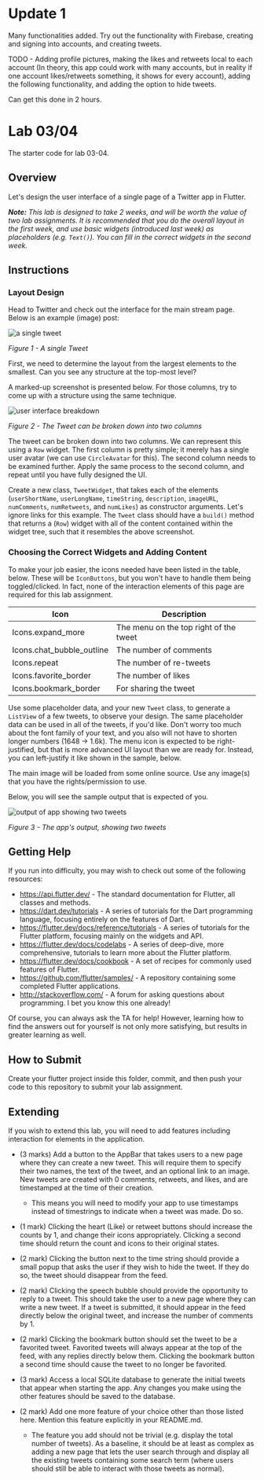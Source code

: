 # Update 1
Many functionalities added.
Try out the functionality with Firebase, creating and signing into accounts, and creating tweets.

TODO - Adding profile pictures, making the likes and retweets local to each account (In theory, this app could work with many accounts, but in reality if one account likes/retweets something, it shows for every account), adding the following functionality, and adding the option to hide tweets.

Can get this done in 2 hours.

# Lab 03/04
The starter code for lab 03-04.

## Overview
Let's design the user interface of a single page of a Twitter app in Flutter.

_**Note:** This lab is designed to take 2 weeks, and will be worth the value of two lab assignments.  It is recommended that you do the overall layout in the first week, and use basic widgets (introduced last week) as placeholders (e.g. `Text()`).  You can fill in the correct widgets in the second week._

## Instructions

### Layout Design
Head to Twitter and check out the interface for the main stream page.  Below is an example (image) post:

![a single tweet](images/single_tweet.png)

_Figure 1 - A single Tweet_

First, we need to determine the layout from the largest elements to the smallest.  Can you see any structure at the top-most level?

A marked-up screenshot is presented below.  For those columns, try to come up with a structure using the same technique.

![user interface breakdown](images/ui_breakdown.png)
 
_Figure 2 - The Tweet can be broken down into two columns_

The tweet can be broken down into two columns.  We can represent this using a `Row` widget.  The first column is pretty simple; it merely has a single user avatar (we can use `CircleAvatar` for this).  The second column needs to be examined further.  Apply the same process to the second column, and repeat until you have fully designed the UI.

Create a new class, `TweetWidget`, that takes each of the elements (`userShortName`, `userLongName`, `timeString`, `description`, `imageURL`, `numComments`, `numRetweets`, and `numLikes`) as constructor arguments.  Let's ignore links for this example.  The `Tweet` class should have a `build()` method that returns a (`Row`) widget with all of the content contained within the widget tree, such that it resembles the above screenshot. 

### Choosing the Correct Widgets and Adding Content
To make your job easier, the icons needed have been listed in the table, below.  These will be `IconButtons`, but you won't have to handle them being toggled/clicked.  In fact, none of the interaction elements of this page are required for this lab assignment.

Icon | Description
---- | -----------
Icons.expand_more | The menu on the top right of the tweet
Icons.chat_bubble_outline | The number of comments
Icons.repeat | The number of re-tweets
Icons.favorite_border | The number of likes
Icons.bookmark_border | For sharing the tweet

Use some placeholder data, and your new `Tweet` class, to generate a `ListView` of a few tweets, to observe your design.  The same placeholder data can be used in all of the tweets, if you'd like.  Don't worry too much about the font family of your text, and you also will not have to shorten longer numbers (1648 -> 1.6k).  The menu icon is expected to be right-justified, but that is more advanced UI layout than we are ready for.  Instead, you can left-justify it like shown in the sample, below.

The main image will be loaded from some online source.  Use any image(s) that you have the rights/permission to use.

Below, you will see the sample output that is expected of you.

![output of app showing two tweets](images/app_output.png)

_Figure 3 - The app's output, showing two tweets_

## Getting Help
If you run into difficulty, you may wish to check out some of the following resources:

- https://api.flutter.dev/  - The standard documentation for Flutter, all classes and methods.
- https://dart.dev/tutorials - A series of tutorials for the Dart programming language, focusing entirely on the features of Dart.
- https://flutter.dev/docs/reference/tutorials - A series of tutorials for the Flutter platform, focusing mainly on the widgets and API.
- https://flutter.dev/docs/codelabs - A series of deep-dive, more comprehensive, tutorials to learn more about the Flutter platform.
- https://flutter.dev/docs/cookbook - A set of recipes for commonly used features of Flutter.
- https://github.com/flutter/samples/ - A repository containing some completed Flutter applications.
- http://stackoverflow.com/ - A forum for asking questions about programming.  I bet you know this one already!

Of course, you can always ask the TA for help!  However, learning how to find the answers out for yourself is not only more satisfying, but results in greater learning as well.

## How to Submit
Create your flutter project inside this folder, commit, and then push your code to this repository to submit your lab assignment.

## Extending
If you wish to extend this lab, you will need to add features including interaction for elements in the application.

- (3 marks) Add a button to the AppBar that takes users to a new page where they can create a new tweet. This will require them to specify their two names, the text of the tweet, and an optional link to an image. New tweets are created with 0 comments, retweets, and likes, and are timestamped at the time of their creation.

  - This means you will need to modify your app to use timestamps instead of timestrings to indicate when a tweet was made. Do so.

- (1 mark) Clicking the heart (Like) or retweet buttons should increase the counts by 1, and change their icons appropriately. Clicking a second time should return the count and icons to their original states.

- (2 mark) Clicking the button next to the time string should provide a small popup that asks the user if they wish to hide the tweet. If they do so, the tweet should disappear from the feed.

- (2 mark) Clicking the speech bubble should provide the opportunity to reply to a tweet. This should take the user to a new page where they can write a new tweet. If a tweet is submitted, it should appear in the feed directly below the original tweet, and increase the number of comments by 1.

- (2 mark) Clicking the bookmark button should set the tweet to be a favorited tweet. Favorited tweets will always appear at the top of the feed, with any replies directly below them. Clicking the bookmark button a second time should cause the tweet to no longer be favorited.

- (3 mark) Access a local SQLite database to generate the initial tweets that appear when starting the app. Any changes you make using the other features should be saved to the database.

- (2 mark) Add one more feature of your choice other than those listed here. Mention this feature explicitly in your README.md. 

  - The feature you add should not be trivial (e.g. display the total number of tweets). As a baseline, it should be at least as complex as adding a new page that lets the user search through and display all the existing tweets containing some search term (where users should still be able to interact with those tweets as normal). 
